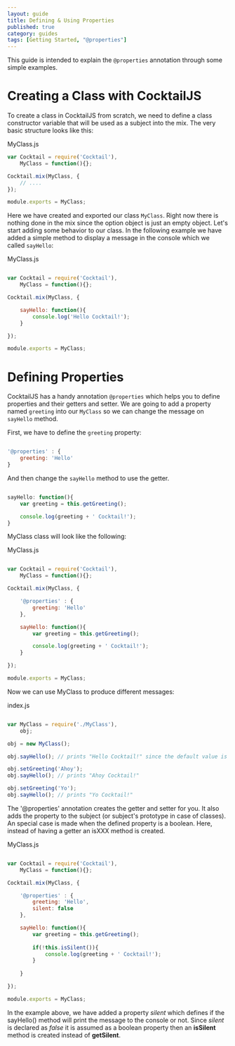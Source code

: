 ```yaml
---
layout: guide
title: Defining & Using Properties
published: true
category: guides
tags: [Getting Started, "@properties"]
---
```


This guide is intended to explain the `@properties` annotation through some simple examples.

# Creating a Class with CocktailJS

To create a class in CocktailJS from scratch, we need to define a class constructor variable that will be used
as a subject into the mix. The very basic structure looks like this:

MyClass.js

````javascript
var Cocktail = require('Cocktail'),
    MyClass = function(){};

Cocktail.mix(MyClass, {
    // ....
});

module.exports = MyClass;
````

Here we have created and exported our class `MyClass`. Right now there is nothing done in the mix since the option
object is just an empty object.
Let's start adding some behavior to our class. In the following example we have added a simple method to display a
message in the console which we called `sayHello`:

MyClass.js

````javascript

var Cocktail = require('Cocktail'),
    MyClass = function(){};

Cocktail.mix(MyClass, {

    sayHello: function(){
        console.log('Hello Cocktail!');
    }

});

module.exports = MyClass;

````

# Defining Properties

CocktailJS has a handy annotation `@properties` which helps you to define properties and their getters and setter.
We are going to add a property named `greeting` into our `MyClass` so we can change the message on `sayHello` method.

First, we have to define the `greeting` property:

````javascript

'@properties' : {
    greeting: 'Hello'
}

````

And then change the `sayHello` method to use the getter.

````javascript

sayHello: function(){
    var greeting = this.getGreeting();

    console.log(greeting + ' Cocktail!');
}

````

MyClass class will look like the following:

MyClass.js

````javascript

var Cocktail = require('Cocktail'),
    MyClass = function(){};

Cocktail.mix(MyClass, {

    '@properties' : {
        greeting: 'Hello'
    },

    sayHello: function(){
        var greeting = this.getGreeting();

        console.log(greeting + ' Cocktail!');
    }

});

module.exports = MyClass;

````

Now we can use MyClass to produce different messages:

index.js

````javascript

var MyClass = require('./MyClass'),
    obj;

obj = new MyClass();

obj.sayHello(); // prints "Hello Cocktail!" since the default value is Hello

obj.setGreeting('Ahoy');
obj.sayHello(); // prints "Ahoy Cocktail!"

obj.setGreeting('Yo');
obj.sayHello(); // prints "Yo Cocktail!"

````

The '@properties' annotation creates the getter and setter for you. It also adds the property to the subject (or
subject's prototype in case of classes). An special case is made when the defined property is a boolean. Here,
instead of having a getter an isXXX method is created. 

MyClass.js

````javascript

var Cocktail = require('Cocktail'),
    MyClass = function(){};

Cocktail.mix(MyClass, {

    '@properties' : {
        greeting: 'Hello',
        silent: false
    },

    sayHello: function(){
        var greeting = this.getGreeting();
        
        if(!this.isSilent()){
            console.log(greeting + ' Cocktail!');    
        }
        
    }

});

module.exports = MyClass;

````

In the example above, we have added a property _silent_ which defines if the sayHello() method will print the message
to the console or not. Since _silent_ is declared as _false_ it is assumed as a boolean property then an **isSilent** method
is created instead of **getSilent**. 
